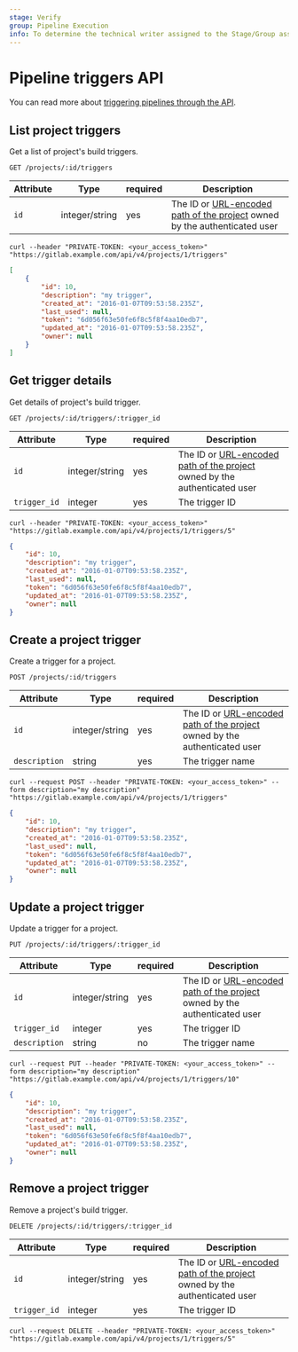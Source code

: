 ```yaml
---
stage: Verify
group: Pipeline Execution
info: To determine the technical writer assigned to the Stage/Group associated with this page, see https://about.gitlab.com/handbook/engineering/ux/technical-writing/#assignments
---
```


# Pipeline triggers API

You can read more about [triggering pipelines through the API](../ci/triggers/README.md).

## List project triggers

Get a list of project's build triggers.

```plaintext
GET /projects/:id/triggers
```

| Attribute | Type    | required | Description         |
|-----------|---------|----------|---------------------|
| `id`      | integer/string | yes      | The ID or [URL-encoded path of the project](README.md#namespaced-path-encoding) owned by the authenticated user |

```shell
curl --header "PRIVATE-TOKEN: <your_access_token>" "https://gitlab.example.com/api/v4/projects/1/triggers"
```

```json
[
    {
        "id": 10,
        "description": "my trigger",
        "created_at": "2016-01-07T09:53:58.235Z",
        "last_used": null,
        "token": "6d056f63e50fe6f8c5f8f4aa10edb7",
        "updated_at": "2016-01-07T09:53:58.235Z",
        "owner": null
    }
]
```

## Get trigger details

Get details of project's build trigger.

```plaintext
GET /projects/:id/triggers/:trigger_id
```

| Attribute    | Type    | required | Description              |
|--------------|---------|----------|--------------------------|
| `id`         | integer/string | yes      | The ID or [URL-encoded path of the project](README.md#namespaced-path-encoding) owned by the authenticated user      |
| `trigger_id` | integer | yes      | The trigger ID           |

```shell
curl --header "PRIVATE-TOKEN: <your_access_token>" "https://gitlab.example.com/api/v4/projects/1/triggers/5"
```

```json
{
    "id": 10,
    "description": "my trigger",
    "created_at": "2016-01-07T09:53:58.235Z",
    "last_used": null,
    "token": "6d056f63e50fe6f8c5f8f4aa10edb7",
    "updated_at": "2016-01-07T09:53:58.235Z",
    "owner": null
}
```

## Create a project trigger

Create a trigger for a project.

```plaintext
POST /projects/:id/triggers
```

| Attribute     | Type    | required | Description              |
|---------------|---------|----------|--------------------------|
| `id`          | integer/string | yes      | The ID or [URL-encoded path of the project](README.md#namespaced-path-encoding) owned by the authenticated user      |
| `description` | string  | yes      | The trigger name         |

```shell
curl --request POST --header "PRIVATE-TOKEN: <your_access_token>" --form description="my description" "https://gitlab.example.com/api/v4/projects/1/triggers"
```

```json
{
    "id": 10,
    "description": "my trigger",
    "created_at": "2016-01-07T09:53:58.235Z",
    "last_used": null,
    "token": "6d056f63e50fe6f8c5f8f4aa10edb7",
    "updated_at": "2016-01-07T09:53:58.235Z",
    "owner": null
}
```

## Update a project trigger

Update a trigger for a project.

```plaintext
PUT /projects/:id/triggers/:trigger_id
```

| Attribute     | Type    | required | Description              |
|---------------|---------|----------|--------------------------|
| `id`          | integer/string | yes      | The ID or [URL-encoded path of the project](README.md#namespaced-path-encoding) owned by the authenticated user      |
| `trigger_id`  | integer | yes      | The trigger ID           |
| `description` | string  | no       | The trigger name         |

```shell
curl --request PUT --header "PRIVATE-TOKEN: <your_access_token>" --form description="my description" "https://gitlab.example.com/api/v4/projects/1/triggers/10"
```

```json
{
    "id": 10,
    "description": "my trigger",
    "created_at": "2016-01-07T09:53:58.235Z",
    "last_used": null,
    "token": "6d056f63e50fe6f8c5f8f4aa10edb7",
    "updated_at": "2016-01-07T09:53:58.235Z",
    "owner": null
}
```

## Remove a project trigger

Remove a project's build trigger.

```plaintext
DELETE /projects/:id/triggers/:trigger_id
```

| Attribute      | Type    | required | Description              |
|----------------|---------|----------|--------------------------|
| `id`           | integer/string | yes      | The ID or [URL-encoded path of the project](README.md#namespaced-path-encoding) owned by the authenticated user      |
| `trigger_id`   | integer | yes      | The trigger ID           |

```shell
curl --request DELETE --header "PRIVATE-TOKEN: <your_access_token>" "https://gitlab.example.com/api/v4/projects/1/triggers/5"
```
